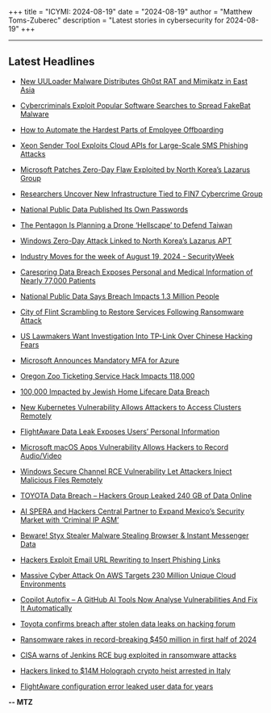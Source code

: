 +++
title = "ICYMI: 2024-08-19"
date = "2024-08-19"
author = "Matthew Toms-Zuberec"
description = "Latest stories in cybersecurity for 2024-08-19"
+++

---------------------------------------------------------------------------
## Latest Headlines
- [New UULoader Malware Distributes Gh0st RAT and Mimikatz in East Asia](https://thehackernews.com/2024/08/new-uuloader-malware-distributes-gh0st.html)

- [Cybercriminals Exploit Popular Software Searches to Spread FakeBat Malware](https://thehackernews.com/2024/08/cybercriminals-exploit-popular-software.html)

- [How to Automate the Hardest Parts of Employee Offboarding](https://thehackernews.com/2023/11/how-to-automate-hardest-parts-of.html)

- [Xeon Sender Tool Exploits Cloud APIs for Large-Scale SMS Phishing Attacks](https://thehackernews.com/2024/08/xeon-sender-tool-exploits-cloud-apis.html)

- [Microsoft Patches Zero-Day Flaw Exploited by North Korea’s Lazarus Group](https://thehackernews.com/2024/08/microsoft-patches-zero-day-flaw.html)

- [Researchers Uncover New Infrastructure Tied to FIN7 Cybercrime Group](https://thehackernews.com/2024/08/researchers-uncover-new-infrastructure.html)

- [National Public Data Published Its Own Passwords](https://krebsonsecurity.com/2024/08/national-public-data-published-its-own-passwords/)

- [The Pentagon Is Planning a Drone ‘Hellscape’ to Defend Taiwan](https://www.wired.com/story/china-taiwan-pentagon-drone-hellscape/)

- [Windows Zero-Day Attack Linked to North Korea’s Lazarus APT](https://www.securityweek.com/windows-zero-day-attack-linked-to-north-koreas-lazarus-apt/)

- [Industry Moves for the week of August 19, 2024 - SecurityWeek](https://www.securityweek.com/industry-moves/aug-19-2024/)

- [Carespring Data Breach Exposes Personal and Medical Information of Nearly 77,000 Patients](https://www.securityweek.com/carespring-data-breach-exposes-personal-and-medical-information-of-nearly-77000-patients/)

- [National Public Data Says Breach Impacts 1.3 Million People](https://www.securityweek.com/national-public-data-says-breach-impacts-1-3-million-people/)

- [City of Flint Scrambling to Restore Services Following Ransomware Attack](https://www.securityweek.com/city-of-flint-scrambling-to-restore-services-following-ransomware-attack/)

- [US Lawmakers Want Investigation Into TP-Link Over Chinese Hacking Fears](https://www.securityweek.com/us-lawmakers-want-investigation-into-tp-link-over-chinese-hacking-fears/)

- [Microsoft Announces Mandatory MFA for Azure](https://www.securityweek.com/microsoft-announces-mandatory-mfa-for-azure/)

- [Oregon Zoo Ticketing Service Hack Impacts 118,000](https://www.securityweek.com/oregon-zoo-ticketing-service-hack-impacts-118000/)

- [100,000 Impacted by Jewish Home Lifecare Data Breach](https://www.securityweek.com/100000-impacted-by-jewish-home-lifecare-data-breach/)

- [New Kubernetes Vulnerability Allows Attackers to Access Clusters Remotely](https://cybersecuritynews.com/new-kubernetes-vulnerability/)

- [FlightAware Data Leak Exposes Users’ Personal Information](https://cybersecuritynews.com/flightaware-data-leak/)

- [Microsoft macOS Apps Vulnerability Allows Hackers to Record Audio/Video](https://cybersecuritynews.com/microsoft-macos-apps-vulnerability/)

- [Windows Secure Channel RCE Vulnerability Let Attackers Inject Malicious Files Remotely](https://cybersecuritynews.com/windows-secure-channel-vulnerability/)

- [TOYOTA Data Breach – Hackers Group Leaked 240 GB of Data Online](https://cybersecuritynews.com/toyota-data-breach-2/)

- [AI SPERA and Hackers Central Partner to Expand Mexico’s Security Market with ‘Criminal IP ASM’](https://cybersecuritynews.com/mexicos-security-market-with-criminal-ip-asm/)

- [Beware! Styx Stealer  Malware Stealing Browser & Instant Messenger Data](https://cybersecuritynews.com/styx-stealer-data-theft/)

- [Hackers Exploit Email URL Rewriting to Insert Phishing Links](https://cybersecuritynews.com/exploit-email-url-rewriting/)

- [Massive Cyber Attack On AWS Targets 230 Million Unique Cloud Environments](https://cybersecuritynews.com/massive-aws-cyber-attack-230-million-environments/)

- [Copilot Autofix – A GitHub AI Tools Now Analyse Vulnerabilities And Fix It Automatically](https://cybersecuritynews.com/copilot-autofix/)

- [Toyota confirms breach after stolen data leaks on hacking forum](https://www.bleepingcomputer.com/news/security/toyota-confirms-breach-after-stolen-data-leaks-on-hacking-forum/)

- [Ransomware rakes in record-breaking $450 million in first half of 2024](https://www.bleepingcomputer.com/news/security/ransomware-rakes-in-record-breaking-450-million-in-first-half-of-2024/)

- [CISA warns of Jenkins RCE bug exploited in ransomware attacks](https://www.bleepingcomputer.com/news/security/cisa-warns-of-jenkins-rce-bug-exploited-in-ransomware-attacks/)

- [Hackers linked to $14M Holograph crypto heist arrested in Italy](https://www.bleepingcomputer.com/news/legal/hackers-linked-to-14m-holograph-crypto-heist-arrested-in-italy/)

- [FlightAware configuration error leaked user data for years](https://www.bleepingcomputer.com/news/security/flightaware-configuration-error-leaked-user-data-for-years/)

**-- MTZ**